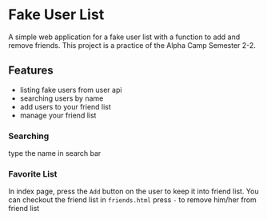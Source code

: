 # Fake User List
A simple web application for a fake user list with a function to add and remove friends.
This project is a practice of the Alpha Camp Semester 2-2.

## Features
- listing fake users from user api
- searching users by name
- add users to your friend list
- manage your friend list

### Searching
type the name in search bar
### Favorite List
In index page, press the `Add` button on the user to keep it into friend list.
You can checkout the friend list in `friends.html`
press `-` to remove him/her from friend list